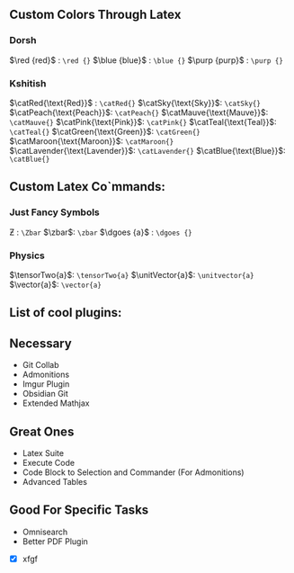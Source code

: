## Custom Colors Through Latex

### Dorsh
$\red {red}$ : `\red {}`
$\blue {blue}$ : `\blue {}`
$\purp {purp}$ : `\purp {}`

### Kshitish
$\catRed{\text{Red}}$ : `\catRed{}`
$\catSky{\text{Sky}}$: `\catSky{}`
$\catPeach{\text{Peach}}$: `\catPeach{}`
$\catMauve{\text{Mauve}}$: `\catMauve{}`
$\catPink{\text{Pink}}$: `\catPink{}`
$\catTeal{\text{Teal}}$: `\catTeal{}`
$\catGreen{\text{Green}}$: `\catGreen{}`
$\catMaroon{\text{Maroon}}$: `\catMaroon{}`
$\catLavender{\text{Lavender}}$: `\catLavender{}`
$\catBlue{\text{Blue}}$: `\catBlue{}`

## Custom Latex Co`mmands:

### Just Fancy Symbols

$\Zbar$ : `\Zbar`
$\zbar$: `\zbar`
$\dgoes {a}$   : `\dgoes {}`

### Physics
$\tensorTwo{a}$: `\tensorTwo{a}`
$\unitVector{a}$: `\unitvector{a}`
$\vector{a}$: `\vector{a}`

## List of cool plugins:

## Necessary
- Git Collab
- Admonitions
- Imgur Plugin
- Obsidian Git
- Extended Mathjax

## Great Ones
- Latex Suite
- Execute Code
- Code Block to Selection and Commander (For Admonitions)
- Advanced Tables

## Good For Specific Tasks
- Omnisearch
- Better PDF Plugin

- [x] xfgf 